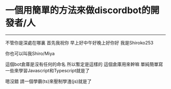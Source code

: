 # 一個用簡單的方法來做discordbot的開發者/人
---

不管你是深處在哪裏 首先我祝你 早上好中午好晚上好你好 我是Shiroko253

你也可以叫我Shiro/Miya

這個bot倉庫是沒有任何的命名 所以暫定是這樣的 這個倉庫用來幹嘛 單純簡單寫一些來學習Javascript和Typescript就是了

嗯沒錯 請一個學霸(ts)來壓制學渣(js)就是了
